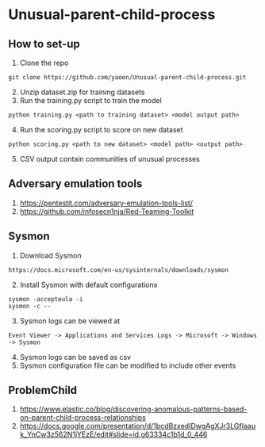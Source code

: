 # Unusual-parent-child-process

## How to set-up
  1. Clone the repo
  ```
  git clone https://github.com/yaoen/Unusual-parent-child-process.git
  ```
  2. Unzip dataset.zip for training datasets
  3. Run the training.py script to train the model
  ```
  python training.py <path to training dataset> <model output path>
  ```
  4. Run the scoring.py script to score on new dataset
  ```
  python scoring.py <path to new dataset> <model path> <output path>
  ```
  5. CSV output contain communities of unusual processes

## Adversary emulation tools
 1. https://pentestit.com/adversary-emulation-tools-list/
 2. https://github.com/infosecn1nja/Red-Teaming-Toolkit
 
 ## Sysmon
 1. Download Sysmon
 ```
 https://docs.microsoft.com/en-us/sysinternals/downloads/sysmon
 ```
 2. Install Sysmon with default configurations
 ```
 sysmon -accepteula -i
 sysmon -c --
 ```
 3. Sysmon logs can be viewed at
 ```
 Event Viewer -> Applications and Services Logs -> Microsoft -> Windows -> Sysmon
 ```
 4. Sysmon logs can be saved as csv
 5. Sysmon configuration file can be modified to include other events

## ProblemChild
1. https://www.elastic.co/blog/discovering-anomalous-patterns-based-on-parent-child-process-relationships
2. https://docs.google.com/presentation/d/1bcdBzxedIDwgAgXJr3LGfIaauk_YnCw3z562N1jYEzE/edit#slide=id.g63334c1b1d_0_446

